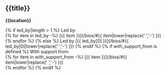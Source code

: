 ## {{title}}

**{{location}}**

{% if led_by|length > 1 %}
Led by:  
{% for item in led_by -%}
[{{ item }}](/bios/#{{ item|lower|replace(' ','-') }})  
{% endfor %}
{% else %}
Led by [{{ led_by[0] }}](/bios/#{{ led_by[0]|lower|replace(' ','-') }})
{% endif %}
{% if with_support_from is defined %}
With support from:  
{% for item in with_support_from -%}
[{{ item }}](/bios/#{{ item|lower|replace(' ','-') }})  
{% endfor %}
{% endif %}